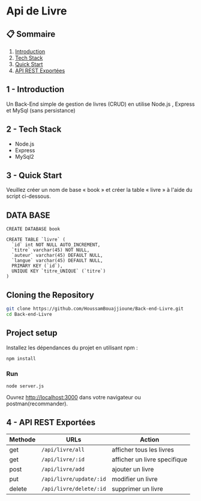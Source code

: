 <h1> Api de Livre</h1>

## 📋 <a name="table">Sommaire</a>

1. [Introduction](#introduction)
2. [Tech Stack](#tech-stack)
3. [Quick Start](#quick-start)
4. [API REST Exportées](#api-rest-exportées)



## <a name="introduction"> 1 - Introduction</a>
Un Back-End simple de gestion de livres (CRUD) en utilise Node.js , Express et MySql (sans persistance)

## <a name="tech-stack"> 2 - Tech Stack</a>

- Node.js
- Express
- MySql2



## <a name="quick-start"> 3 - Quick Start</a>

Veuillez créer un nom de base « book » et créer la table « livre » à l'aide du script ci-dessous.

## DATA BASE

```
CREATE DATABASE book

CREATE TABLE `livre` (
  `id` int NOT NULL AUTO_INCREMENT,
  `titre` varchar(45) NOT NULL,
  `auteur` varchar(45) DEFAULT NULL,
  `langue` varchar(45) DEFAULT NULL,
  PRIMARY KEY (`id`),
  UNIQUE KEY `titre_UNIQUE` (`titre`)
) 
```

## Cloning the Repository

```bash
git clone https://github.com/HoussamBouajjioune/Back-end-Livre.git
cd Back-end-Livre
```

## Project setup

Installez les dépendances du projet en utilisant npm :

```
npm install
```

### Run
```
node server.js
```

Ouvrez [http://localhost:3000](http://localhost:3000) dans votre navigateur ou postman(recommander).



## <a name="api-rest-exportées"> 4 - API REST Exportées</a>

| Methode | URLs | Action |
| --- | --- | --- |
| get | ``` /api/livre/all ``` | afficher tous les livres |
| get | ``` /api/livre/:id ``` | afficher un livre specifique |
| post | ``` /api/livre/add ``` | ajouter un livre |
| put | ``` /api/livre/update/:id ``` | modifier un livre |
| delete | ``` /api/livre/delete/:id ``` | supprimer un livre |
